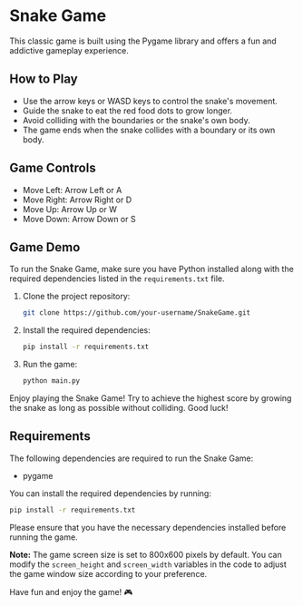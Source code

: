 # Snake Game

This classic game is built using the Pygame library and offers a fun and addictive gameplay experience.

## How to Play

- Use the arrow keys or WASD keys to control the snake's movement.
- Guide the snake to eat the red food dots to grow longer.
- Avoid colliding with the boundaries or the snake's own body.
- The game ends when the snake collides with a boundary or its own body.

## Game Controls

- Move Left: Arrow Left or A
- Move Right: Arrow Right or D
- Move Up: Arrow Up or W
- Move Down: Arrow Down or S

## Game Demo

To run the Snake Game, make sure you have Python installed along with the required dependencies listed in the `requirements.txt` file.

1. Clone the project repository:

   ```bash
   git clone https://github.com/your-username/SnakeGame.git
   ```

2. Install the required dependencies:

   ```bash
   pip install -r requirements.txt
   ```

3. Run the game:

   ```bash
   python main.py
   ```

Enjoy playing the Snake Game! Try to achieve the highest score by growing the snake as long as possible without colliding. Good luck!

## Requirements

The following dependencies are required to run the Snake Game:

- pygame

You can install the required dependencies by running:

```bash
pip install -r requirements.txt
```

Please ensure that you have the necessary dependencies installed before running the game.

**Note:** The game screen size is set to 800x600 pixels by default. You can modify the `screen_height` and `screen_width` variables in the code to adjust the game window size according to your preference.

Have fun and enjoy the game! :video_game:
